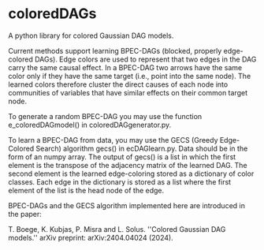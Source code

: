 # coloredDAGs
A python library for colored Gaussian DAG models.

Current methods support learning BPEC-DAGs (blocked, properly edge-colored DAGs).  Edge colors are used to represent that two edges in the DAG carry the same causal effect. In a BPEC-DAG two arrows have the same color only if they have the same target (i.e., point into the same node). The learned colors therefore cluster the direct causes of each node into communities of variables that have similar effects on their common target node. 

To generate a random BPEC-DAG you may use the function e_coloredDAGmodel() in coloredDAGgenerator.py. 

To learn a BPEC-DAG from data, you may use the GECS (Greedy Edge-Colored Search) algorithm gecs() in ecDAGlearn.py.  Data should be in the form of an numpy array. The output of gecs() is a list in which the first element is the transpose of the adjacency matrix of the learned DAG.  The second element is the learned edge-coloring stored as a dictionary of color classes. Each edge in the dictionary is stored as a list where the first element of the list is the head node of the edge.

BPEC-DAGs and the GECS algorithm implemented here are introduced in the paper: 

T. Boege, K. Kubjas, P. Misra and L. Solus. ''Colored Gaussian DAG models.'' arXiv preprint: arXiv:2404.04024 (2024).
